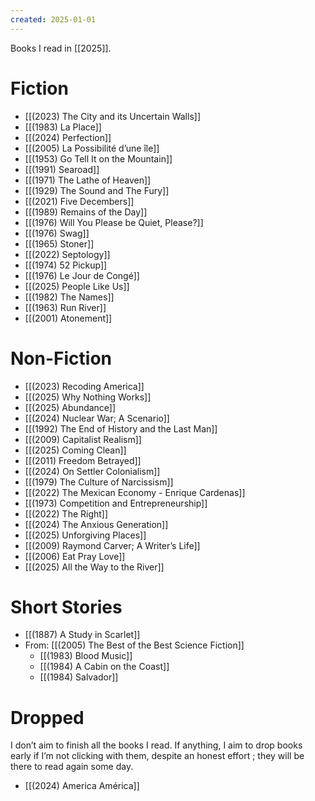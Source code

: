 ```yaml
---
created: 2025-01-01
---
```


Books I read in [[2025]].

# Fiction
- [[(2023) The City and its Uncertain Walls]]
- [[(1983) La Place]]
- [[(2024) Perfection]]
- [[(2005) La Possibilité d’une île]]
- [[(1953) Go Tell It on the Mountain]]
- [[(1991) Searoad]]
- [[(1971) The Lathe of Heaven]]
- [[(1929) The Sound and The Fury]]
- [[(2021) Five Decembers]]
- [[(1989) Remains of the Day]]
- [[(1976) Will You Please be Quiet, Please?]]
- [[(1976) Swag]]
- [[(1965) Stoner]]
- [[(2022) Septology]]
- [[(1974) 52 Pickup]]
- [[(1976) Le Jour de Congé]]
- [[(2025) People Like Us]]
- [[(1982) The Names]]
- [[(1963) Run River]]
- [[(2001) Atonement]]

# Non-Fiction
- [[(2023) Recoding America]]
- [[(2025) Why Nothing Works]]
- [[(2025) Abundance]]
- [[(2024) Nuclear War; A Scenario]]
- [[(1992) The End of History and the Last Man]]
- [[(2009) Capitalist Realism]]
- [[(2025) Coming Clean]]
- [[(2011) Freedom Betrayed]]
- [[(2024) On Settler Colonialism]]
- [[(1979) The Culture of Narcissism]]
- [[(2022) The Mexican Economy - Enrique Cardenas]]
- [[(1973) Competition and Entrepreneurship]]
- [[(2022) The Right]]
- [[(2024) The Anxious Generation]]
- [[(2025) Unforgiving Places]]
- [[(2009) Raymond Carver; A Writer’s Life]]
- [[(2006) Eat Pray Love]]
- [[(2025) All the Way to the River]]

# Short Stories
- [[(1887) A Study in Scarlet]]
- From: [[(2005) The Best of the Best Science Fiction]]
	- [[(1983) Blood Music]]
	- [[(1984) A Cabin on the Coast]]
	- [[(1984) Salvador]]

# Dropped
I don’t aim to finish all the books I read. If anything, I aim to drop books early if I’m not clicking with them, despite an honest effort ; they will be there to read again some day.
- [[(2024) America América]]
